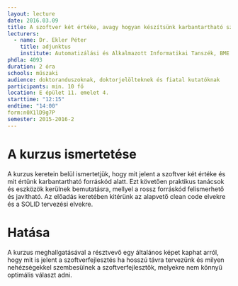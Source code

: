 ```yaml
---
layout: lecture
date: 2016.03.09
title: A szoftver két értéke, avagy hogyan készítsünk karbantartható szoftvert
lecturers:
  - name: Dr. Ekler Péter
    title: adjunktus
    institute: Automatizálási és Alkalmazott Informatikai Tanszék, BME Villamosmérnöki és Informatikai Kar
phdla: 4093
duration: 2 óra
schools: műszaki
audience: doktoranduszoknak, doktorjelölteknek és fiatal kutatóknak
participants: min. 10 fő
location: E épület 11. emelet 4.
starttime: "12:15"
endtime: "14:00"
form:n0X1lD9g7P
semester: 2015-2016-2
---
```


# A kurzus ismertetése

A kurzus keretein belül ismertetjük, hogy mit jelent a szoftver két értéke és mit értünk karbantartható forráskód alatt. Ezt követően praktikus tanácsok és eszközök kerülnek bemutatásra, mellyel a rossz forráskód felismerhető és javítható. Az előadás keretében kitérünk az alapvető clean code elvekre és a SOLID tervezési elvekre.

# Hatása

A kurzus meghallgatásával a résztvevő egy általános képet kaphat arról, hogy mit is jelent a szoftverfejlesztés ha hosszú távra tervezünk és milyen nehézségekkel szembesülnek a szoftverfejlesztők, melyekre nem könnyű optimális választ adni.
